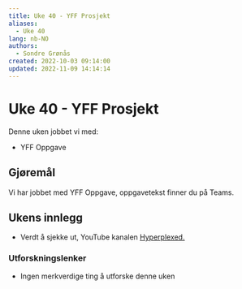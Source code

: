 ```yaml
---
title: Uke 40 - YFF Prosjekt
aliases: 
  - Uke 40
lang: nb-NO
authors:
  - Sondre Grønås
created: 2022-10-03 09:14:00
updated: 2022-11-09 14:14:14
---
```

# Uke 40 - YFF Prosjekt
Denne uken jobbet vi med:
- YFF Oppgave


## Gjøremål
Vi har jobbet med YFF Oppgave, oppgavetekst finner du på Teams.

## Ukens innlegg
- Verdt å sjekke ut, YouTube kanalen [Hyperplexed.](https://www.youtube.com/c/Hyperplexed)

### Utforskningslenker
- Ingen merkverdige ting å utforske denne uken
